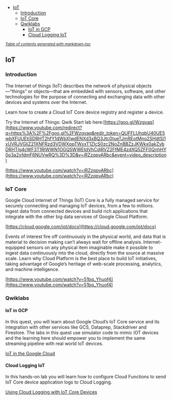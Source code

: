 - [IoT](#iot)
  * [Introduction](#introduction)
  * [IoT Core](#iot-core)
  * [Qwiklabs](#qwiklabs)
    + [IoT in GCP](#iot-in-gcp)
    + [Cloud Logging IoT](#cloud-logging-iot)

<small><i><a href='http://ecotrust-canada.github.io/markdown-toc/'>Table of contents generated with markdown-toc</a></i></small>


## IoT


### Introduction

The Internet of things (IoT) describes the network of physical objects—“things” or objects—that are embedded with sensors, software, and other technologies for the purpose of connecting and exchanging data with other devices and systems over the Internet.

Learn how to create a Cloud IoT Core device registry and register a device. 

Try the Internet of Things: Qwik Start lab here:[https://goo.gl/Wzgvaq](https://www.youtube.com/redirect?q=https%3A%2F%2Fgoo.gl%2FWzgvaq&redir_token=QUFFLUhqbU40UE5wbXFUUEtiSDRHT2hfY1dWbXIwdENXd3xBQ3Jtc0tueTJmREotMno2SHdtSi1xUVRJVGliZ21XNFRzd3VDWXppTWxxT1ZIcS0zc2NoZnBBZzJKWkx0akZybDRHTlg4cWF3T1RlWWN1OGQ5WWEtdVhCdjRVZ2FfME4zdXQ5ZFF0QnhHY0o3a2xfdmF6NUVwRQ%3D%3D&v=iRZzqpvARbc&event=video_description)

[https://www.youtube.com/watch?v=iRZzqpvARbc](https://www.youtube.com/watch?v=iRZzqpvARbc)


### IoT Core

Google Cloud Internet of Things (IoT) Core is a fully managed service for securely connecting and managing IoT devices, from a few to millions. Ingest data from connected devices and build rich applications that integrate with the other big data services of Google Cloud Platform.

[https://cloud.google.com/iot/docs](https://cloud.google.com/iot/docs)

Events of interest fire off continuously in the physical world, and data that is material to decision making can’t always wait for offline analysis. Internet-equipped sensors on any physical item imaginable make it possible to ingest data continuously into the cloud, directly from the source at massive scale. Learn why Cloud Platform is the best place to build IoT initiatives, taking advantage of Google’s heritage of web-scale processing, analytics, and machine intelligence.

[https://www.youtube.com/watch?v=51bq_Yhuof4](https://www.youtube.com/watch?v=51bq_Yhuof4)


### Qwiklabs


#### IoT in GCP

In this quest, you will learn about Google Cloud’s IoT Core service and its integration with other services like GCS, Dataprep, Stackdriver and Firestore. The labs in this quest use simulator code to mimic IOT devices and the learning here should empower you to implement the same streaming pipeline with real world IoT devices.

[IoT in the Google Cloud](https://www.qwiklabs.com/quests/49?catalog_rank=%7B%22rank%22%3A1%2C%22num_filters%22%3A1%2C%22has_search%22%3Atrue%7D&search_id=7467733)


#### Cloud Logging IoT

In this hands-on lab you will learn how to configure Cloud Functions to send IoT Core device application logs to Cloud Logging.

[Using Cloud Logging with IoT Core Devices](https://www.qwiklabs.com/focuses/2768?catalog_rank=%7B%22rank%22%3A18%2C%22num_filters%22%3A0%2C%22has_search%22%3Atrue%7D&parent=catalog&search_id=7468061)

